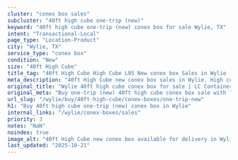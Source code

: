 ```yaml
---
cluster: "conex box sales"
subcluster: "40ft high cube one-trip (new)"
keyword: "40ft high cube one-trip (new) conex box for sale Wylie, TX"
intent: "Transactional-Local"
page_type: "Location-Product"
city: "Wylie, TX"
service_type: "conex box"
condition: "New"
size: "40ft High Cube"
title_tag: "40ft High Cube High Cube L95 New conex box Sales in Wylie | LC Container"
meta_description: "40ft High Cube new conex box sales in Wylie. High cube containers with extra height. Fast delivery, competitive pricing. Serving conex boxes area. Quote ID: 3SM. Call (214) 524-4168 for your free quote today."
original_title: "Wylie 40ft high cube conex box for sale | LC Container"
original_meta: "Buy one-trip (new) 40ft high cube conex box sale with local delivery in Wylie, TX. LC Container — local Since 2003. Request a fast quote today."
url_slug: "/wylie/buy/40ft-high-cube/conex-boxes/one-trip-new"
h1: "Buy 40ft high cube one-trip (new) conex box in Wylie"
internal_links: "/wylie/conex-boxes/sales"
priority: 3
notes: "NaN"
noindex: true
image_alt: "40ft High Cube new conex box available for delivery in Wylie"
last_updated: "2025-10-21"
---
```


<!-- TODO: Add unique city/inventory copy, images, and internal links here. -->
